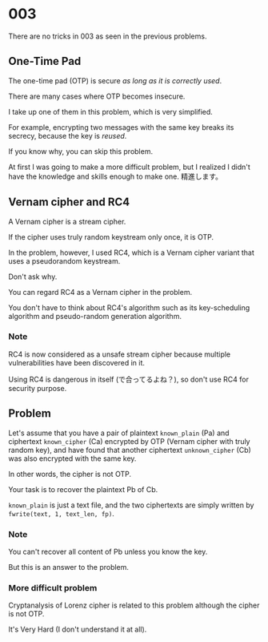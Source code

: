 # 003
There are no tricks in 003 as seen in the previous problems.

## One-Time Pad
The one-time pad (OTP) is secure *as long as it is correctly used*.

There are many cases where OTP becomes insecure.

I take up one of them in this problem, which is very simplified.

For example, encrypting two messages with the same key breaks its secrecy,
because the key is *reused*.

If you know why, you can skip this problem.

At first I was going to make a more difficult problem, but I realized I didn't
have the knowledge and skills enough to make one.
精進します。

## Vernam cipher and RC4
A Vernam cipher is a stream cipher.

If the cipher uses truly random keystream only once, it is OTP.

In the problem, however, I used RC4, which is a Vernam cipher variant
that uses a pseudorandom keystream.

Don't ask why.

You can regard RC4 as a Vernam cipher in the problem.

You don't have to think about RC4's algorithm such as its
key-scheduling algorithm and pseudo-random generation algorithm.

### Note
RC4 is now considered as a unsafe stream cipher because multiple
vulnerabilities have been discovered in it.

Using RC4 is dangerous in itself (で合ってるよね？),
so don't use RC4 for security purpose.

## Problem
Let's assume that you have a pair of plaintext `known_plain` (Pa) and
ciphertext `known_cipher` (Ca) encrypted by OTP
(Vernam cipher with truly random key),
and have found that another ciphertext `unknown_cipher` (Cb) was also
encrypted with the same key.

In other words, the cipher is not OTP.

Your task is to recover the plaintext Pb of Cb.

`known_plain` is just a text file,
and the two ciphertexts are simply written by `fwrite(text, 1, text_len, fp)`.

### Note
You can't recover all content of Pb unless you know the key.

But this is an answer to the problem.

### More difficult problem
Cryptanalysis of Lorenz cipher is related to this problem
although the cipher is not OTP.

It's Very Hard (I don't understand it at all).
